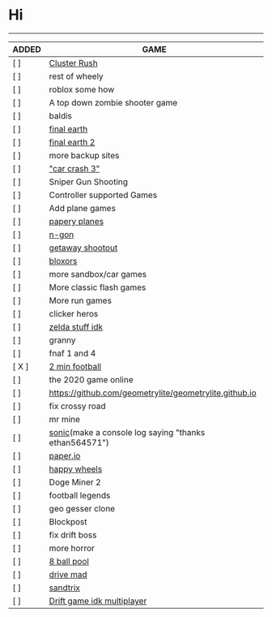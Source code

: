 # Hi
---
| ADDED | GAME |  
|------|--------|
[ ] | [Cluster Rush](https://github.com/thepizzaeditions/thepizzaeditions.github.io) |  
[ ] |  rest of wheely |  
[ ] |  roblox some how |  
[ ] |  A top down zombie shooter game |  
[ ] |  baldis |  
[ ] |  [final earth](https://www.coolmathgames.com/0-the-final-earth) |  
[ ] |  [final earth 2](https://www.coolmathgames.com/0-the-final-earth-2) |  
[ ] |  more backup sites |  
[ ] |  ["car crash 3"](https://www.crazygames.com/game/derby-crash-3) |  
[ ] |  Sniper Gun Shooting |  
[ ] | Controller supported Games |  
[ ] |  Add plane games |  
[ ] | [papery planes](https://1kh0.github.io/projects/papery-planes/index.html) |  
[ ] | [n-gon](https://1kh0.github.io/projects/n-gon/index.html) |  
[ ] | [getaway shootout](https://1kh0.github.io/projects/getaway-shootout/index.html) |  
[ ] | [bloxors](https://1kh0.github.io/projects/bloxors/index.html) |  
[ ] | more sandbox/car games |  
[ ] | More classic flash games | 
[ ] | More run games |  
[ ] | clicker heros |  
[ ] | [zelda stuff idk](https://github.com/search?q=zelda+clone+language%3AHTML+&type=repositorie) |  
[ ] | granny |  
[ ] | fnaf 1 and 4 |  
[ X ] | [2 min football](https://2minutefootball.github.io) |  
[ ] | the 2020 game online |  
[ ] | https://github.com/geometrylite/geometrylite.github.io |  
[ ] | fix crossy road |  
[ ] | mr mine |  
[ ] | [sonic](https://github.com/TWS2401/Sonic-CD-WASM?tab=readme-ov-file)(make a console log saying "thanks ethan564571") |  
[ ] | [paper.io](https://github.com/eriseven/Paper.io-2?tab=readme-ov-file) |  
[ ] | [happy wheels](https://github.com/CBGamesdev/chilibowlflash/tree/main/hw) |  
[ ] |  Doge Miner 2 |  
[ ] |  football legends |  
[ ] |  geo gesser clone |  
[ ] | Blockpost |  
[ ] | fix drift boss |  
[ ] | more horror |  
[ ] | [8 ball pool](https://www.coolmathgames.com/0-8-ball-pool) |  
[ ] | [drive mad](https://poki.com/en/g/drive-mad) |  
[ ] | [sandtrix](https://www.crazygames.com/game/sandtrix) |  
[ ] | [Drift game idk multiplayer](https://www.twoplayergames.org/game/multiplayer-drift) |  

